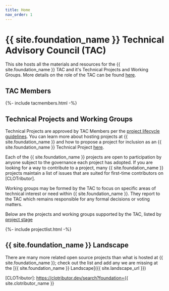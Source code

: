 ```yaml
---
title: Home
nav_order: 1
---
```


# {{ site.foundation_name }} Technical Advisory Council (TAC)

This site hosts all the materials and resources for the {{ site.foundation_name }} TAC and it's Technical Projects and Working Groups. More details on the role of the TAC can be found [here](overview).

## TAC Members

{%- include tacmembers.html -%}

## Technical Projects and Working Groups 

Technical Projects are approved by TAC Members per the [project lifecycle guidelines](process/lifecycle). You can learn more about hosting projects at {{ site.foundation_name }} and how to propose a project for inclusion as an {{ site.foundation_name }} Technical Project [here](process/start_project).

Each of the {{ site.foundation_name }} projects are open to participation by anyone subject to the governance each project has adopted. If you are looking for a way to contribute to a project, many {{ site.foundation_name }} projects maintain a list of issues that are suited for first-time contributors on [CLOTributor].

Working groups may be formed by the TAC to focus on specific areas of technical interest or need within {{ site.foundation_name }}.  They report to the TAC which remains responsible for any formal decisions or voting matters.

Below are the projects and working groups supported by the TAC, listed by [project stage](process/lifecycle)

{%- include projectlist.html -%}

## {{ site.foundation_name }} Landscape

There are many more related open source projects than what is hosted at {{ site.foundation_name }}; check out the list and add any we are missing at the [{{ site.foundation_name }} Landscape]({{ site.landscape_url }})

[CLOTributor]: https://clotributor.dev/search?foundation={{ site.clotributor_name }}
